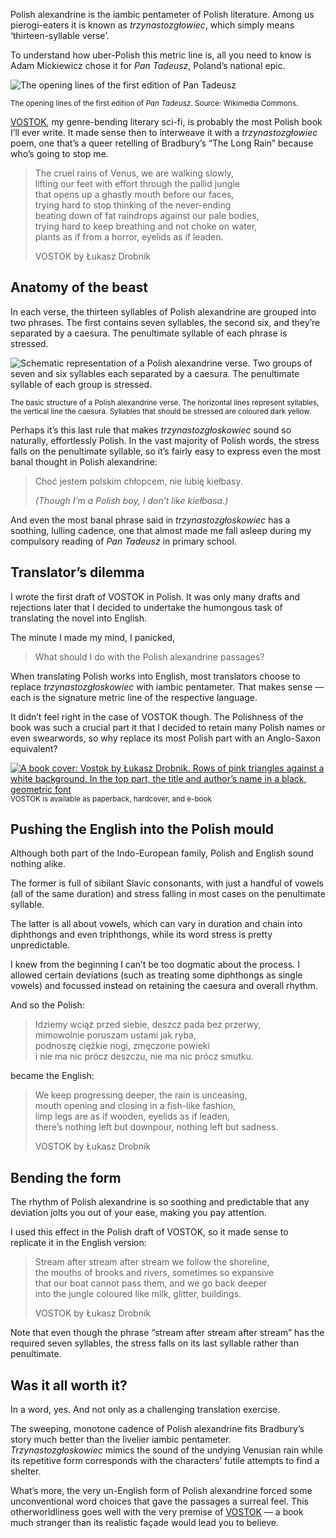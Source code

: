 Polish alexandrine is the iambic pentameter of Polish literature. Among us pierogi-eaters it is known as *trzynastozgłowiec*, which simply means ‘thirteen-syllable verse’.

To understand how uber-Polish this metric line is, all you need to know is Adam Mickiewicz chose it for *Pan Tadeusz*, Poland’s national epic.

![The opening lines of the first edition of Pan Tadeusz](polish-alexandrine-example.jpg)

<sup>The opening lines of the first edition of *Pan Tadeusz*. Source: Wikimedia Commons.</sup>

[VOSTOK](https://drobnik.co/vostok), my genre-bending literary sci-fi, is probably the most Polish book I’ll ever write. It made sense then to interweave it with a *trzynastozgłowiec* poem, one that’s a queer retelling of Bradbury’s “The Long Rain” because who’s going to stop me.



> The cruel rains of Venus, we are walking slowly,  
> lifting our feet with effort through the pallid jungle  
> that opens up a ghastly mouth before our faces,  
> trying hard to stop thinking of the never-ending  
> beating down of fat raindrops against our pale bodies,  
> trying hard to keep breathing and not choke on water,  
> plants as if from a horror, eyelids as if leaden.
>
> VOSTOK by Łukasz Drobnik

## Anatomy of the beast

In each verse, the thirteen syllables of Polish alexandrine are grouped into two phrases. The first contains seven syllables, the second six, and they’re separated by a caesura. The penultimate syllable of each phrase is stressed.

![Schematic representation of a Polish alexandrine verse. Two groups of seven and six syllables each separated by a caesura. The penultimate syllable of each group is stressed.](polish-alexandrine-structure.jpg)

<sup>The basic structure of a Polish alexandrine verse. The horizontal lines represent syllables, the vertical line the caesura. Syllables that should be stressed are coloured dark yellow.</sup>

Perhaps it’s this last rule that makes *trzynastozgłoskowiec* sound so naturally, effortlessly Polish. In the vast majority of Polish words, the stress falls on the penultimate syllable, so it’s fairly easy to express even the most banal thought in Polish alexandrine:

> Choć jestem polskim chłopcem, nie lubię kiełbasy.
>
> *(Though I’m a Polish boy, I don’t like kiełbasa.)*

And even the most banal phrase said in *trzynastozgłoskowiec* has a soothing, lulling cadence, one that almost made me fall asleep during my compulsory reading of *Pan Tadeusz* in primary school.

## Translator’s dilemma

I wrote the first draft of VOSTOK in Polish. It was only many drafts and rejections later that I decided to undertake the humongous task of translating the novel into English.

The minute I made my mind, I panicked,

> What should I do with the Polish alexandrine passages?

When translating Polish works into English, most translators choose to replace *trzynastozgłoskowiec* with iambic pentameter. That makes sense — each is the signature metric line of the respective language.

It didn’t feel right in the case of VOSTOK though. The Polishness of the book was such a crucial part it that I decided to retain many Polish names or even swearwords, so why replace its most Polish part with an Anglo-Saxon equivalent?

[<img src="vostok-cover.jpg" alt="A book cover: Vostok by Łukasz Drobnik. Rows of pink triangles against a white background. In the top part, the title and author’s name in a black, geometric font">](https://drobnik.co/vostok)
<sup>VOSTOK is available as paperback, hardcover, and e-book</sup>

## Pushing the English into the Polish mould

Although both part of the Indo-European family, Polish and English sound nothing alike.

The former is full of sibilant Slavic consonants, with just a handful of vowels (all of the same duration) and stress falling in most cases on the penultimate syllable.

The latter is all about vowels, which can vary in duration and chain into diphthongs and even triphthongs, while its word stress is pretty unpredictable. 

I knew from the beginning I can’t be too dogmatic about the process. I allowed certain deviations (such as treating some diphthongs as single vowels) and focussed instead on retaining the caesura and overall rhythm.

And so the Polish:

> Idziemy wciąż przed siebie, deszcz pada bez przerwy,  
> mimowolnie poruszam ustami jak ryba,  
> podnoszę ciężkie nogi, zmęczone powieki  
> i nie ma nic prócz deszczu, nie ma nic prócz smutku.

became the English:

> We keep progressing deeper, the rain is unceasing,  
> mouth opening and closing in a fish-like fashion,  
> limp legs are as if wooden, eyelids as if leaden,  
> there’s nothing left but downpour, nothing left but sadness.
>
> VOSTOK by Łukasz Drobnik

## Bending the form

The rhythm of Polish alexandrine is so soothing and predictable that any deviation jolts you out of your ease, making you pay attention.

I used this effect in the Polish draft of VOSTOK, so it made sense to replicate it in the English version:

> Stream after stream after stream we follow the shoreline,  
> the mouths of brooks and rivers, sometimes so expansive  
> that our boat cannot pass them, and we go back deeper  
> into the jungle coloured like milk, glitter, buildings.
>
> VOSTOK by Łukasz Drobnik

Note that even though the phrase “stream after stream after stream” has the required seven syllables, the stress falls on its last syllable rather than penultimate.

## Was it all worth it?

In a word, yes. And not only as a challenging translation exercise.

The sweeping, monotone cadence of Polish alexandrine fits Bradbury’s story much better than the livelier iambic pentameter. *Trzynastozgłoskowiec* mimics the sound of the undying Venusian rain while its repetitive form corresponds with the characters’ futile attempts to find a shelter.

What’s more, the very un-English form of Polish alexandrine forced some unconventional word choices that gave the passages a surreal feel. This otherworldliness goes well with the very premise of [VOSTOK](https://drobnik.co/vostok) — a book much stranger than its realistic façade would lead you to believe.


